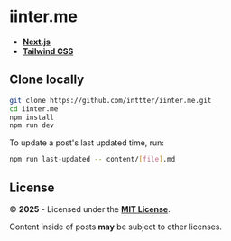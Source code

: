 # iinter.me
    
* [**Next.js**](https://nextjs.org)
* [**Tailwind CSS**](https://tailwindcss.com)

## Clone locally

```bash
git clone https://github.com/inttter/iinter.me.git
cd iinter.me
npm install
npm run dev
```

To update a post's last updated time, run:

```bash
npm run last-updated -- content/[file].md
```

## License

© **2025** - Licensed under the [**MIT License**](https://github.com/inttter/iinter.me/blob/master/LICENSE).

Content inside of posts **may** be subject to other licenses.